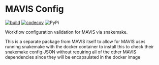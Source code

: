 # MAVIS Config

[![build](https://github.com/bcgsc/mavis_config/actions/workflows/build.yml/badge.svg?branch=master)](https://github.com/bcgsc/mavis_config/actions/workflows/build.yml) [![codecov](https://codecov.io/gh/bcgsc/mavis_config/branch/master/graph/badge.svg)](https://codecov.io/gh/bcgsc/mavis_config) ![PyPi](https://img.shields.io/pypi/v/mavis_config.svg)

Workflow configuration validation for MAVIS via snakemake.

This is a separate package from MAVIS
itself to allow for MAVIS uses running snakemake with the docker container to install this to
check their snakemake config JSON without requiring all of the other MAVIS dependencies since they
will be encapsulated in the docker image
